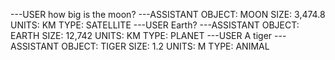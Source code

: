 ---USER
how big is the moon?
---ASSISTANT
OBJECT: MOON
SIZE: 3,474.8
UNITS: KM
TYPE: SATELLITE
---USER
Earth?
---ASSISTANT
OBJECT: EARTH
SIZE: 12,742
UNITS: KM
TYPE: PLANET
---USER
A tiger
---ASSISTANT
OBJECT: TIGER
SIZE: 1.2
UNITS: M
TYPE: ANIMAL
